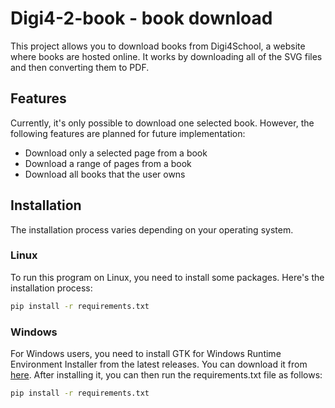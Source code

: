 # Digi4-2-book - book download

This project allows you to download books from Digi4School, a website where books are hosted online. It works by downloading all of the SVG files and then converting them to PDF.

## Features

Currently, it's only possible to download one selected book. However, the following features are planned for future implementation:

- Download only a selected page from a book
- Download a range of pages from a book
- Download all books that the user owns

## Installation

The installation process varies depending on your operating system.

### Linux

To run this program on Linux, you need to install some packages. Here's the installation process:

```bash
pip install -r requirements.txt
```

### Windows
For Windows users, you need to install GTK for Windows Runtime Environment Installer from the latest releases. You can download it from [here](https://github.com/tschoonj/GTK-for-Windows-Runtime-Environment-Installer/releases). After installing it, you can then run the requirements.txt file as follows:

```bash
pip install -r requirements.txt
```
